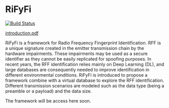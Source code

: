 # RiFyFi

[![Build Status](https://github.com/achilletIrisa/RiFyFi.jl/actions/workflows/CI.yml/badge.svg?branch=main)](https://github.com/achilletIrisa/RiFyFi.jl/actions/workflows/CI.yml?query=branch%3Amain)

[introduction.pdf](https://github.com/JuliaTelecom/Rifyfi.jl/files/13974266/introduction.pdf)

RiFyFi is a framework for Radio Frequency Fingerprint Identification. RFF is a unique signature created in the emitter transmission chain by the hardware impairments. These impairments may be used as a secure identifier as they cannot be easily replicated for spoofing purposes. In recent years, the RFF identification relies mainly on Deep Learning (DL), and large databases are consequently needed to improve identification in different environmental conditions. RiFyFi is introduced to propose a framework combine with a virtual database to explore the RFF identification. Different transmission scenarios are modeled such as the data type (being a preamble or a payload) and the data size. 


The framework will be access here soon.

